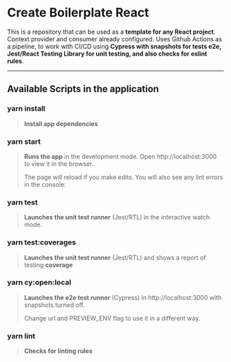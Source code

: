 # Create Boilerplate React

This is a repository that can be used as a **template for any React project**. Context provider and consumer already configured.
Uses Github Actions as a pipeline, to work with CI/CD using **Cypress with snapshots for tests e2e, Jest/React Testing Library for unit testing, and also checks for eslint rules**.

---

## Available Scripts in the application

### yarn install

> **Install app dependencies**

### yarn start
> **Runs the app** in the development mode. Open http://localhost:3000 to view it in the browser.
>
> The page will reload if you make edits. You will also see any lint errors in the console:

### yarn test
> **Launches the unit test runner** (Jest/RTL) in the interactive watch mode.

### yarn test:coverages
>**Launches the unit test runner** (Jest/RTL) and shows a report of testing **coverage**

### yarn cy:open:local
> **Launches the e2e test runner** (Cypress) in http://localhost:3000 with snapshots turned off.
>
> Change url and PREVIEW_ENV flag to use it in a different way.

### yarn lint
>**Checks for linting rules**